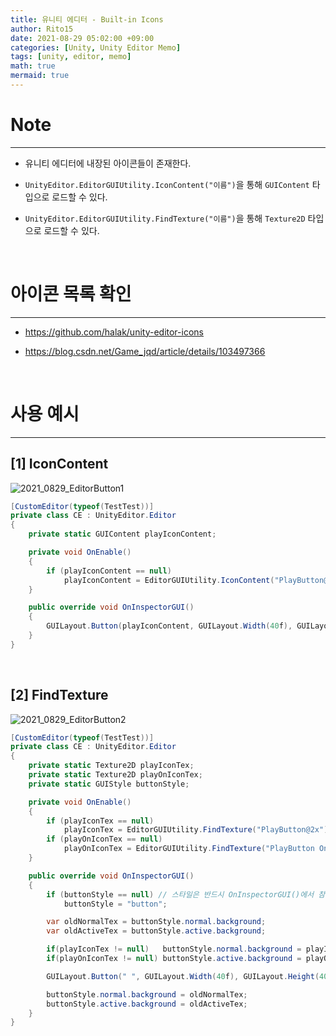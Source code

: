 ```yaml
---
title: 유니티 에디터 - Built-in Icons
author: Rito15
date: 2021-08-29 05:02:00 +09:00
categories: [Unity, Unity Editor Memo]
tags: [unity, editor, memo]
math: true
mermaid: true
---
```


# Note
---

- 유니티 에디터에 내장된 아이콘들이 존재한다.

- `UnityEditor.EditorGUIUtility.IconContent("이름")`을 통해 `GUIContent` 타입으로 로드할 수 있다.

- `UnityEditor.EditorGUIUtility.FindTexture("이름")`을 통해 `Texture2D` 타입으로 로드할 수 있다.

<br>



# 아이콘 목록 확인
---

- <https://github.com/halak/unity-editor-icons>

- <https://blog.csdn.net/Game_jqd/article/details/103497366>

<br>



# 사용 예시
---

## **[1] IconContent**

![2021_0829_EditorButton1](https://user-images.githubusercontent.com/42164422/131229659-6e24263e-d062-49fa-8b67-f00be6ff128b.gif)

```cs
[CustomEditor(typeof(TestTest))]
private class CE : UnityEditor.Editor
{
    private static GUIContent playIconContent;

    private void OnEnable()
    {
        if (playIconContent == null)
            playIconContent = EditorGUIUtility.IconContent("PlayButton@2x");
    }

    public override void OnInspectorGUI()
    {
        GUILayout.Button(playIconContent, GUILayout.Width(40f), GUILayout.Height(40f));
    }
}
```

<br>

## **[2] FindTexture**

![2021_0829_EditorButton2](https://user-images.githubusercontent.com/42164422/131229660-e0efef93-b53b-4c18-8953-aec29d8b8542.gif)

```cs
[CustomEditor(typeof(TestTest))]
private class CE : UnityEditor.Editor
{
    private static Texture2D playIconTex;
    private static Texture2D playOnIconTex;
    private static GUIStyle buttonStyle;

    private void OnEnable()
    {
        if (playIconTex == null)
            playIconTex = EditorGUIUtility.FindTexture("PlayButton@2x");
        if (playOnIconTex == null)
            playOnIconTex = EditorGUIUtility.FindTexture("PlayButton On@2x");
    }

    public override void OnInspectorGUI()
    {
        if (buttonStyle == null) // 스타일은 반드시 OnInspectorGUI()에서 참조
            buttonStyle = "button";

        var oldNormalTex = buttonStyle.normal.background;
        var oldActiveTex = buttonStyle.active.background;

        if(playIconTex != null)   buttonStyle.normal.background = playIconTex;
        if(playOnIconTex != null) buttonStyle.active.background = playOnIconTex;

        GUILayout.Button(" ", GUILayout.Width(40f), GUILayout.Height(40f));

        buttonStyle.normal.background = oldNormalTex;
        buttonStyle.active.background = oldActiveTex;
    }
}
```

